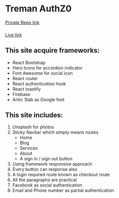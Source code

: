 # Treman AuthZ0

[Private Repo link](https://github.com/programming-hero-web-course-4/independent-service-provider-rkrakibhasan680)
###
[Live link](https://independent-service-prov-15a1e.web.app/)
## This site acquire frameworks:
- React Bootstrap
- Hero Icons for accordion indicator
- Font Awesome for social icon
- React router
- React authentication hook
- React toastify
- Firebase
- Antic Slab as Google font

## This site includes:
1. Unsplash for photos
2. Sticky Navbar which simply means routes
    * Home
    * Blog
    * Services
    * About
    * A sign in / sign out button
3. Using framework responsive approach
4. Every button can response also
5. A login required route known as checkout route
6. All the paragraphs are practical
7. Facebook as social authentication 
8. Email and Phone number as partial authentication
